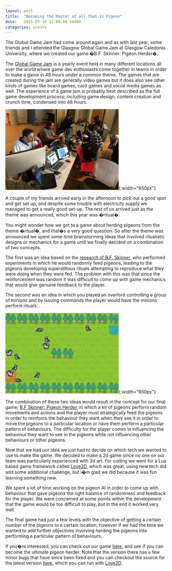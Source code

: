 ```yaml
---
layout: post
title:  "Becoming the Master of all that is Pigeon"
date:   2015-05-16 12:00:00 +0000
categories: events
---
```


The Global Game Jam had come around again and as with last year, some friends and I attended the Glasgow Global Game Jam at Glasgow Caledonia University, where we created our game �B.F. Skinner: Pigeon Herder�.

The [Global Game Jam][global-game-jam] is a yearly event held in many different locations all over the world where game dev enthusiasts come together in teams in order to make a game in 48 hours under a common theme. The games that are created during the jam are generally video games but it does also see other kinds of games like board games, card games and social media games as well. The experience of a game jam is probably best described as the full game development process; including game design, content creation and crunch time, condensed into 48 hours.

![alt text](https://github.com/AerialMantis/aerialmantis.github.io/raw/master/images/game-jam-2016.jpg "Game Jam 2016"){:width="650px"}

A couple of my friends arrived early in the afternoon to pick out a good spot and get set up, and despite some trouble with electricity supply we managed to get a really good set-up. The rest of us arrived just as the theme was announced, which this year was �ritual�.

You might wonder how we got to a game about herding pigeons from the theme �ritual�, and that�s a very good question. So after the theme was announced we spent some time brainstorming ideas that involved ritualistic designs or mechanics for a game until we finally decided on a combination of two concepts.

The first was an idea based on the [research of B.F. Skinner][b-f-skinner], who performed experiments in which he would randomly feed pigeons, leading to the pigeons developing superstitious rituals attempting to reproduce what they were doing when they were fed. The problem with this was that since the reinforcement was random it was difficult to come up with game mechanics that would give genuine feedback to the player.

The second was an idea in which you played an overlord controlling a group of minions and by issuing commands the player would have the minions perform rituals.

![alt text](https://github.com/AerialMantis/aerialmantis.github.io/raw/master/images/pigeon-herder.jpg "B.F Skinner: Pigeon Herder"){:width="650px"}

The combination of these two ideas would result in the concept for our final game; [B.F Skinner: Pigeon Herder][pigeon-herder], in which a kit of pigeons perform random movements and actions and the player must strategically feed the pigeons in order to reinforce the behaviour they want when they see it in order to move the pigeons to a particular location or have them perform a particular pattern of behaviours. The difficulty for the player comes in influencing the behaviour they want to see in the pigeons while not influencing other behaviours or other pigeons.

Now that we had our idea we just had to decide on which tech we wanted to use to make the game. We decided to make a 2d game since no one on our team was particularly experienced with 3d art. For coding we went for a Lua based game framework called [Love2D][love-2d], which was great, using new tech did add some additional challenge, but i�m glad we did because it was fun learning something new.

We spent a lot of time working on the pigeon AI in order to come up with behaviour that gave pigeons the right balance of randomness and feedback for the player. We were concerned at some points within the development that the game would be too difficult to play, but in the end it worked very well.

The final game had just a few levels with the objective of getting a certain number of the pigeons to a certain location, however if we had the time we wanted to add further objectives involving herding the pigeons into performing a particular pattern of behaviours.

If you�re interested, you can check out our game [here][pigeon-herder], and see if you can become the ultimate pigeon herder. Note that the version there has a few minor bugs that have since been fixed and you can checkout the source for the latest version [here][source], which you can run with [Love2D][love-2d].

[global-game-jam]: http://globalgamejam.org/
[b-f-skinner]: http://psychclassics.yorku.ca/Skinner/Pigeon/
[pigeon-herder]: http://globalgamejam.org/2016/games/bf-skinner-pigeon-herder
[love-2d]: https://love2d.org/
[source]: https://github.com/mulingkittens